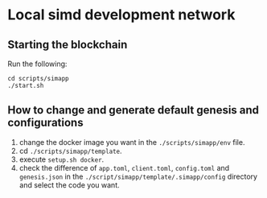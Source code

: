 # Local simd development network

## Starting the blockchain

Run the following:

```shell
cd scripts/simapp
./start.sh
```

## How to change and generate default genesis and configurations

1. change the docker image you want in the `./scripts/simapp/env` file.
2. cd `./scripts/simapp/template`.
3. execute `setup.sh docker`.
4. check the difference of `app.toml`, `client.toml`, `config.toml` and `genesis.json` in the `./script/simapp/template/.simapp/config` directory and select the code you want.

